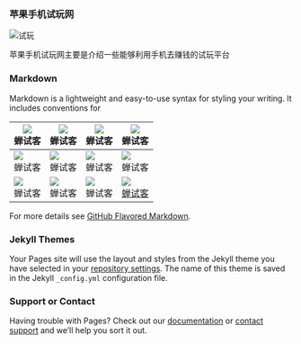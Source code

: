 ### 苹果手机试玩网
![试玩](http://shiwan.pro/logo.png)

苹果手机试玩网主要是介绍一些能够利用手机去赚钱的试玩平台

### Markdown
Markdown is a lightweight and easy-to-use syntax for styling your writing. It includes conventions for

|  ![](http://shiwan.pro/img/chanshike.jpg) <br/>蝉试客|  ![](http://shiwan.pro/img/chanshike.jpg)  <br/>蝉试客|![](http://shiwan.pro/img/chanshike.jpg) <br/>蝉试客|![](http://shiwan.pro/img/chanshike.jpg) <br/>蝉试客
| ------------ | ------------ | ------------ | ------------ |
|  ![](http://shiwan.pro/img/chanshike.jpg)<br/>蝉试客  | ![](http://shiwan.pro/img/chanshike.jpg) <br/>蝉试客  |![](http://shiwan.pro/img/chanshike.jpg) <br/>蝉试客|![](http://shiwan.pro/img/chanshike.jpg) <br/>蝉试客
| ![](http://shiwan.pro/img/chanshike.jpg)  <br/>蝉试客 |  ![](http://shiwan.pro/img/chanshike.jpg)  <br/>蝉试客|![](http://shiwan.pro/img/chanshike.jpg)<br/>蝉试客 |![](http://shiwan.pro/img/chanshike.jpg) <br/>[蝉试客](http://shiwan.pro/chanshike.html "蝉试客")


For more details see [GitHub Flavored Markdown](https://guides.github.com/features/mastering-markdown/).

### Jekyll Themes

Your Pages site will use the layout and styles from the Jekyll theme you have selected in your [repository settings](https://github.com/judada/shiwan/settings). The name of this theme is saved in the Jekyll `_config.yml` configuration file.

### Support or Contact

Having trouble with Pages? Check out our [documentation](https://help.github.com/categories/github-pages-basics/) or [contact support](https://github.com/contact) and we’ll help you sort it out.
